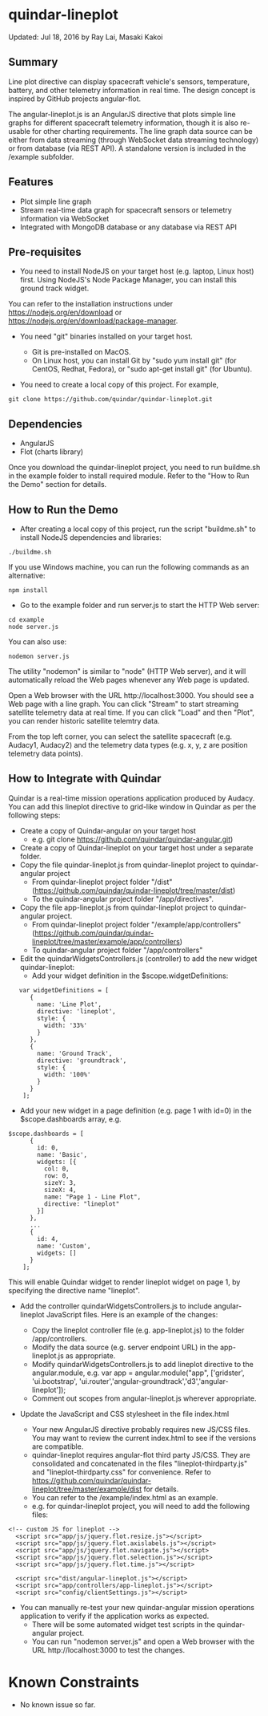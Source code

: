 # quindar-lineplot
Updated: Jul 18, 2016 by Ray Lai, Masaki Kakoi

## Summary
Line plot directive can display spacecraft vehicle's sensors, temperature, battery, and other telemetry information in real time. The design concept is inspired by GitHub projects angular-flot.

The angular-lineplot.js is an AngularJS directive that plots simple line graphs for different spacecraft telemetry information, though it is also re-usable for other charting requirements. The line graph data source can be either from data streaming (through WebSocket data streaming technology) or from database (via REST API). A standalone version is included in the /example subfolder. 

## Features
* Plot simple line graph
* Stream real-time data graph for spacecraft sensors or telemetry information via WebSocket
* Integrated with MongoDB database or any database via REST API

## Pre-requisites
* You need to install NodeJS on your target host (e.g. laptop, Linux host) first.
Using NodeJS's Node Package Manager, you can install this ground track widget. 

You can refer to the installation instructions under https://nodejs.org/en/download or https://nodejs.org/en/download/package-manager.

* You need "git" binaries installed on your target host. 
  - Git is pre-installed on MacOS.
  - On Linux host, you can install Git by "sudo yum install git" (for CentOS, Redhat, Fedora), or "sudo apt-get install git" (for Ubuntu).

* You need to create a local copy of this project. For example,
```
git clone https://github.com/quindar/quindar-lineplot.git
``` 

## Dependencies
* AngularJS
* Flot (charts library)

Once you download the quindar-lineplot project, you need to run buildme.sh in the example folder to install required module. Refer to the "How to Run the Demo" section for details. 	
	
## How to Run the Demo
* After creating a local copy of this project, run the script "buildme.sh" to install NodeJS dependencies and libraries:

```
./buildme.sh
```

If you use Windows machine, you can run the following commands as an alternative:
```
npm install
```

* Go to the example folder and run server.js to start the HTTP Web server: 
```
cd example
node server.js
```

You can also use:
```
nodemon server.js
```

The utility "nodemon" is similar to "node" (HTTP Web server), and it will automatically reload the Web pages whenever any Web page is updated.

Open a Web browser with the URL http://localhost:3000. You should see a Web page with a line graph.
You can click "Stream" to start streaming satellite telemetry data at real time.
If you can click "Load" and then "Plot", you can render historic satellite telemtry data.

From the top left corner, you can select the satellite spacecraft (e.g. Audacy1, Audacy2) and the telemetry data types (e.g. x, y, z are position telemetry data points).

## How to Integrate with Quindar
Quindar is a real-time mission operations application produced by Audacy. You can add this lineplot directive to grid-like window in Quindar as per the following steps:
	
* Create a copy of Quindar-angular on your target host 
  - e.g. git clone https://github.com/quindar/quindar-angular.git)
* Create a copy of Quindar-lineplot on your target host under a separate folder.
* Copy the file quindar-lineplot.js from quindar-lineplot project to quindar-angular project
  - From quindar-lineplot project folder "/dist" (https://github.com/quindar/quindar-lineplot/tree/master/dist) 
  - To the quindar-angular project folder "/app/directives".
* Copy the file app-lineplot.js from quindar-lineplot project to quindar-angular project.
  - From quindar-lineplot project folder "/example/app/controllers" (https://github.com/quindar/quindar-lineplot/tree/master/example/app/controllers)
  - To quindar-angular project folder "/app/controllers"
* Edit the quindarWidgetsControllers.js (controller) to add the new widget quindar-lineplot:
  - Add your widget definition in the $scope.widgetDefinitions:
```
   var widgetDefinitions = [
      {
        name: 'Line Plot',
        directive: 'lineplot',
        style: {
          width: '33%'
        }
      },
      {
        name: 'Ground Track',
        directive: 'groundtrack',
        style: {
          width: '100%'
        }
      }
    ];
```

* Add your new widget in a page definition (e.g. page 1 with id=0) in the $scope.dashboards array, e.g.
```
$scope.dashboards = [
      {
        id: 0,
        name: 'Basic',
        widgets: [{
          col: 0,
          row: 0,
          sizeY: 3,
          sizeX: 4,
          name: "Page 1 - Line Plot",
          directive: "lineplot"
        }]
      },
      ...
      {
        id: 4,
        name: 'Custom',
        widgets: []
      }
    ];
```

This will enable Quindar widget to render lineplot widget on page 1, by specifying the directive name "lineplot". 

* Add the controller quindarWidgetsControllers.js to include angular-lineplot JavaScript files. Here is an example of the changes:
  - Copy the lineplot controller file (e.g. app-lineplot.js) to the folder /app/controllers.
  - Modify the data source (e.g. server endpoint URL) in the app-lineplot.js as appropriate.
  - Modify quindarWidgetsControllers.js to add lineplot directive to the angular.module, e.g. var app = angular.module("app", ['gridster', 'ui.bootstrap', 'ui.router','angular-groundtrack','d3','angular-lineplot']);
  - Comment out scopes from angular-lineplot.js wherever appropriate.

* Update the JavaScript and CSS stylesheet in the file index.html
  - Your new AngularJS directive probably requires new JS/CSS files. You may want to review the current index.html
to see if the versions are compatible.
  - quindar-lineplot requires angular-flot third party JS/CSS. They are consolidated and concatenated in the files "lineplot-thirdparty.js" and "lineplot-thirdparty.css" for convenience. Refer to https://github.com/quindar/quindar-lineplot/tree/master/example/dist for details.
  - You can refer to the /example/index.html as an example.
  - e.g. for quindar-lineplot project, you will need to add the following files:
```
<!-- custom JS for lineplot -->
  <script src="app/js/jquery.flot.resize.js"></script>
  <script src="app/js/jquery.flot.axislabels.js"></script>
  <script src="app/js/jquery.flot.navigate.js"></script>
  <script src="app/js/jquery.flot.selection.js"></script>
  <script src="app/js/jquery.flot.time.js"></script>
	
  <script src="dist/angular-lineplot.js"></script>
  <script src="app/controllers/app-lineplot.js"></script>
  <script src="config/clientSettings.js"></script>
```

* You can manually re-test your new quindar-angular mission operations application to verify if the application works as expected.
  - There will be some automated widget test scripts in the quindar-angular project.
  - You can run "nodemon server.js" and open a Web browser with the URL http://localhost:3000 to test the changes.

# Known Constraints
* No known issue so far.

